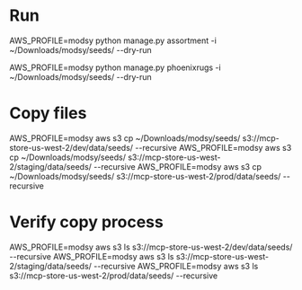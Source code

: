 # Run
AWS_PROFILE=modsy python manage.py assortment -i ~/Downloads/modsy/seeds/ --dry-run

AWS_PROFILE=modsy python manage.py phoenixrugs -i ~/Downloads/modsy/seeds/ --dry-run

# Copy files
AWS_PROFILE=modsy aws s3 cp ~/Downloads/modsy/seeds/ s3://mcp-store-us-west-2/dev/data/seeds/ --recursive
AWS_PROFILE=modsy aws s3 cp ~/Downloads/modsy/seeds/ s3://mcp-store-us-west-2/staging/data/seeds/ --recursive
AWS_PROFILE=modsy aws s3 cp ~/Downloads/modsy/seeds/ s3://mcp-store-us-west-2/prod/data/seeds/ --recursive

# Verify copy process
AWS_PROFILE=modsy aws s3 ls s3://mcp-store-us-west-2/dev/data/seeds/ --recursive
AWS_PROFILE=modsy aws s3 ls s3://mcp-store-us-west-2/staging/data/seeds/ --recursive
AWS_PROFILE=modsy aws s3 ls s3://mcp-store-us-west-2/prod/data/seeds/ --recursive
